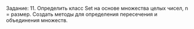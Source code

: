 Задание: 11. Определить класс Set на основе множества целых чисел, n = размер. Создать методы для определения пересечения и объединения множеств.
